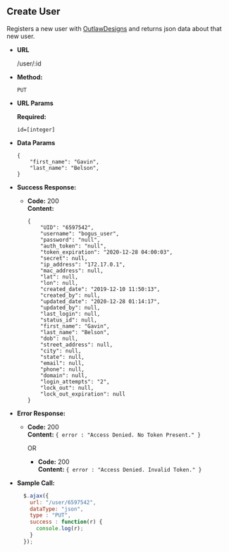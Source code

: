 **Create User**
----
Registers a new user with [OutlawDesigns](https://outlawdesigns.io) and returns json data about that new user.

* **URL**

  /user/:id

* **Method:**

  `PUT`

*  **URL Params**

   **Required:**

   `id=[integer]`

* **Data Params**

  ```
  {
      "first_name": "Gavin",
      "last_name": "Belson",
  }
  ```

* **Success Response:**

  * **Code:** 200 <br />
    **Content:**
    ```
    {
        "UID": "6597542",
        "username": "bogus_user",
        "password": "null",
        "auth_token": "null",
        "token_expiration": "2020-12-28 04:00:03",
        "secret": null,
        "ip_address": "172.17.0.1",
        "mac_address": null,
        "lat": null,
        "lon": null,
        "created_date": "2019-12-10 11:50:13",
        "created_by": null,
        "updated_date": "2020-12-28 01:14:17",
        "updated_by": null,
        "last_login": null,
        "status_id": null,
        "first_name": "Gavin",
        "last_name": "Belson",
        "dob": null,
        "street_address": null,
        "city": null,
        "state": null,
        "email": null,
        "phone": null,
        "domain": null,
        "login_attempts": "2",
        "lock_out": null,
        "lock_out_expiration": null
    }
    ```

* **Error Response:**

  * **Code:** 200 <br />
    **Content:** `{ error : "Access Denied. No Token Present." }`

    OR

    * **Code:** 200 <br />
      **Content:** `{ error : "Access Denied. Invalid Token." }`

* **Sample Call:**

  ```javascript
    $.ajax({
      url: "/user/6597542",
      dataType: "json",
      type : "PUT",
      success : function(r) {
        console.log(r);
      }
    });
  ```
